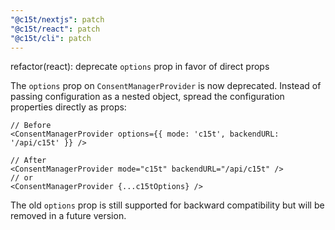 ```yaml
---
"@c15t/nextjs": patch
"@c15t/react": patch
"@c15t/cli": patch
---
```


refactor(react): deprecate `options` prop in favor of direct props

The `options` prop on `ConsentManagerProvider` is now deprecated. Instead of passing configuration as a nested object, spread the configuration properties directly as props:

```tsx
// Before
<ConsentManagerProvider options={{ mode: 'c15t', backendURL: '/api/c15t' }} />

// After
<ConsentManagerProvider mode="c15t" backendURL="/api/c15t" />
// or
<ConsentManagerProvider {...c15tOptions} />
```

The old `options` prop is still supported for backward compatibility but will be removed in a future version.